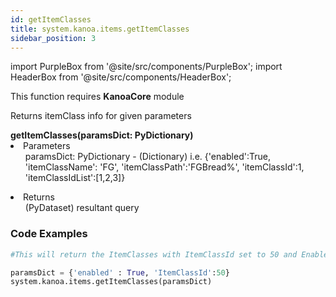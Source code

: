 ```yaml
---
id: getItemClasses
title: system.kanoa.items.getItemClasses
sidebar_position: 3
---
```

import PurpleBox from '@site/src/components/PurpleBox';
import HeaderBox from '@site/src/components/HeaderBox';

<PurpleBox>This function requires <b>KanoaCore</b> module</PurpleBox>


<HeaderBox header="Description">Returns itemClass info for given parameters  </HeaderBox>

<HeaderBox header="Syntax">
    <b>getItemClasses(paramsDict: PyDictionary) </b>
    <li> Parameters <br /> 
        <ul> paramsDict: PyDictionary - (Dictionary) i.e. &#123;'enabled':True, 'itemClassName': 'FG', 'itemClassPath':'FGBread%', 'itemClassId':1, 'itemClassIdList':[1,2,3]} </ul> 
    </li>
    <li> Returns <br /> 
        <ul>(PyDataset) resultant query </ul>
    </li>
</HeaderBox>


### Code Examples

```py
#This will return the ItemClasses with ItemClassId set to 50 and Enabled

paramsDict = {'enabled' : True, 'ItemClassId':50}
system.kanoa.items.getItemClasses(paramsDict)
```